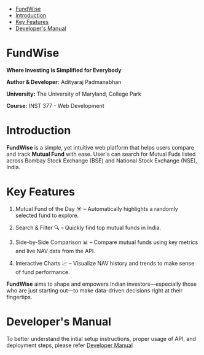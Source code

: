 - [FundWise](#fundwise)
- [Introduction](#introduction)
- [Key Features](#key-features)
- [Developer's Manual](#developers-manual)

# FundWise 

**Where Investing is Simplified for Everybody**



**Author & Developer:** Adityaraj Padmanabhan

**University:** The University of Maryland, College Park

**Course:** INST 377 - Web Development


# Introduction

**FundWise** is a simple, yet intuitive web platform that helps users compare and track **Mutual Fund** with ease. User's can search for Mutual Fuds listed across Bombay Stock Exchange (BSE) and National Stock Exchange (NSE), India. 

# Key Features
1. Mutual Fund of the Day ☀️ – Automatically highlights a randomly selected fund to explore.

2. Search & Filter 🔍 – Quickly find top mutual funds in India.

3. Side-by-Side Comparison 📊  – Compare mutual funds using key metrics and live NAV data from the API.

4. Interactive Charts 📈 – Visualize NAV history and trends to make sense of fund performance.

**FundWise** aims to shape and empowers Indian investors—especially those who are just starting out—to make data-driven decisions right at their fingertips.

# Developer's Manual

To better understand the intial setup instructions, proper usage of API, and deployment steps, please refer [Developer Manual](docs/dev_manual.md)